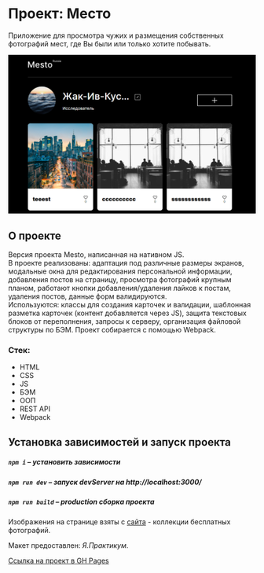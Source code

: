 # Проект: Место

Приложение для просмотра чужих и размещения собственных фотографий мест, где Вы были или только хотите побывать.

<img src="./src/images/promo.png" alt="promo_photo" />

## О проекте

Версия проекта Mesto, написанная на нативном JS.  
В проекте реализованы: адаптация под различные размеры экранов, модальные окна для редактирования персональной информации, добавления постов на страницу, просмотра фотографий крупным планом, работают кнопки добавления/удаления лайков к постам, удаления постов, данные форм валидируются.  
Используются: классы для создания карточек и валидации, шаблонная разметка карточек (контент добавляется через JS), защита текстовых блоков от переполнения, запросы к серверу, организация файловой структуры по БЭМ. Проект собирается с помощью Webpack.

### Стек:
* HTML
* CSS
* JS
* БЭМ
* ООП
* REST API
* Webpack

## Установка зависимостей и запуск проекта

##### `npm i` – установить зависимости

##### `npm run dev` – запуск devServer на http://localhost:3000/

##### `npm run build` – production сборка проекта

Изображения на странице взяты с [сайта](https://unsplash.com) - коллекции бесплатных фотографий.

Макет предоставлен: _Я.Практикум_.

[Ссылка на проект в GH Pages](https://dariy-iva.github.io/mesto/)
